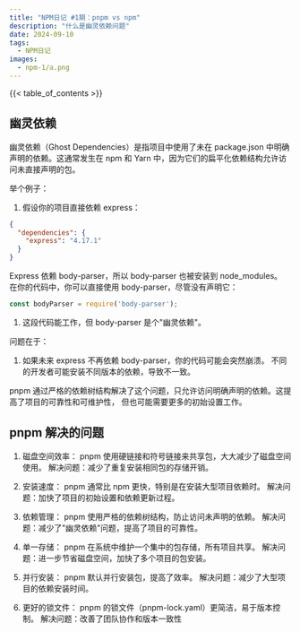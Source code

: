 ```yaml
---
title: "NPM日记 #1期：pnpm vs npm"
description: "什么是幽灵依赖问题"
date: 2024-09-10
tags:
  - NPM日记
images:
  - npm-1/a.png
---
```


{{< table_of_contents >}}

## 幽灵依赖

幽灵依赖（Ghost Dependencies）是指项目中使用了未在 package.json 中明确声明的依赖。这通常发生在 npm 和 Yarn 中，因为它们的扁平化依赖结构允许访问未直接声明的包。

举个例子：

1. 假设你的项目直接依赖 express：

```package.json
{
  "dependencies": {
    "express": "4.17.1"
  }
}
```

Express 依赖 body-parser，所以 body-parser 也被安装到 node_modules。
在你的代码中，你可以直接使用 body-parser，尽管没有声明它：

```js
const bodyParser = require('body-parser');
```

1. 这段代码能工作，但 body-parser 是个"幽灵依赖"。

问题在于：

1. 如果未来 express 不再依赖 body-parser，你的代码可能会突然崩溃。
不同的开发者可能安装不同版本的依赖，导致不一致。

pnpm 通过严格的依赖树结构解决了这个问题，只允许访问明确声明的依赖。这提高了项目的可靠性和可维护性，
但也可能需要更多的初始设置工作。

## pnpm 解决的问题

1. 磁盘空间效率：
pnpm 使用硬链接和符号链接来共享包，大大减少了磁盘空间使用。
解决问题：减少了重复安装相同包的存储开销。

2. 安装速度：
pnpm 通常比 npm 更快，特别是在安装大型项目依赖时。
解决问题：加快了项目的初始设置和依赖更新过程。

3. 依赖管理：
pnpm 使用严格的依赖树结构，防止访问未声明的依赖。
解决问题：减少了"幽灵依赖"问题，提高了项目的可靠性。

4. 单一存储：
pnpm 在系统中维护一个集中的包存储，所有项目共享。
解决问题：进一步节省磁盘空间，加快了多个项目的包安装。

5. 并行安装：
pnpm 默认并行安装包，提高了效率。
解决问题：减少了大型项目的依赖安装时间。

6. 更好的锁文件：
pnpm 的锁文件（pnpm-lock.yaml）更简洁，易于版本控制。
解决问题：改善了团队协作和版本一致性

